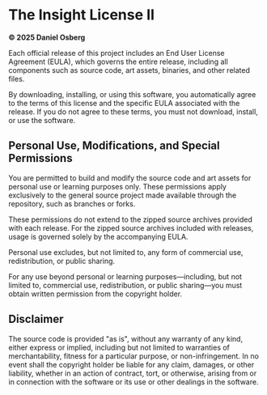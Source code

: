# The Insight License II

**© 2025 Daniel Osberg**

Each official release of this project includes an End User License Agreement (EULA), which governs the entire release, including all components such as source code, art assets, binaries, and other related files.

By downloading, installing, or using this software, you automatically agree to the terms of this license and the specific EULA associated with the release. If you do not agree to these terms, you must not download, install, or use the software.

## Personal Use, Modifications, and Special Permissions

You are permitted to build and modify the source code and art assets for personal use or learning purposes only. These permissions apply exclusively to the general source project made available through the repository, such as branches or forks.

These permissions do not extend to the zipped source archives provided with each release. For the zipped source archives included with releases, usage is governed solely by the accompanying EULA.

Personal use excludes, but not limited to, any form of commercial use, redistribution, or public sharing.

For any use beyond personal or learning purposes—including, but not limited to, commercial use, redistribution, or public sharing—you must obtain written permission from the copyright holder.

## Disclaimer

The source code is provided "as is", without any warranty of any kind, either express or implied, including but not limited to warranties of merchantability, fitness for a particular purpose, or non-infringement. In no event shall the copyright holder be liable for any claim, damages, or other liability, whether in an action of contract, tort, or otherwise, arising from or in connection with the software or its use or other dealings in the software.